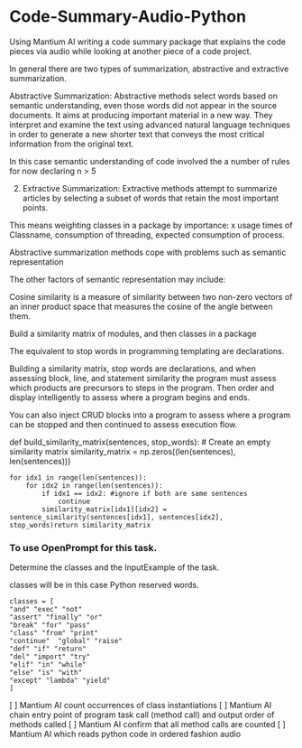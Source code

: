 # Code-Summary-Audio-Python
Using Mantium AI writing a code summary package that explains the code pieces via audio while looking at another piece of a code project.

In general there are two types of summarization, abstractive and extractive summarization.

Abstractive Summarization: Abstractive methods select words based on semantic understanding, even those words did not appear in the source documents. It aims at producing important material in a new way. They interpret and examine the text using advanced natural language techniques in order to generate a new shorter text that conveys the most critical information from the original text.

In this case semantic understanding of code involved the a number of rules for now declaring n > 5

2. Extractive Summarization: Extractive methods attempt to summarize articles by selecting a subset of words that retain the most important points.

This means weighting classes in a package by importance: x usage times of Classname, consumption of threading, expected consumption of process.

Abstractive summarization methods cope with problems such as semantic representation

The other factors of semantic representation may include:

Cosine similarity is a measure of similarity between two non-zero vectors of an inner product space that measures the cosine of the angle between them.

Build a similarity matrix of modules, and then classes in a package

The equivalent to stop words in programming templating are declarations.

Building a similarity matrix, stop words are declarations, and when assessing block, line, and statement similarity the program must assess which products are precursors to steps in the program. Then order and display intelligently to assess where a program begins and ends.

You can also inject CRUD blocks into a program to assess where a program can be stopped and then continued to assess execution flow.

def build_similarity_matrix(sentences, stop_words):
    # Create an empty similarity matrix
    similarity_matrix = np.zeros((len(sentences), len(sentences)))
 
    for idx1 in range(len(sentences)):
        for idx2 in range(len(sentences)):
            if idx1 == idx2: #ignore if both are same sentences
                continue 
            similarity_matrix[idx1][idx2] = sentence_similarity(sentences[idx1], sentences[idx2], stop_words)return similarity_matrix

### To use OpenPrompt for this task.

Determine the classes and the InputExample of the task.

classes will be in this case Python reserved words.

``` # in abstract analysis tokens will be assigned to reserved word classes. There are a few more classes, for now count occurences
classes = [
"and" "exec" "not"
"assert" "finally" "or"
"break" "for" "pass"
"class" "from" "print"
"continue" 	"global" "raise"
"def" "if" "return"
"del" "import" "try"
"elif" "in" "while"
"else" "is" "with"
"except" "lambda" "yield"
]
```
[ ] Mantium AI count occurrences of class instantiations
[ ] Mantium AI chain entry point of program task call (method call) and output order of methods called
[ ] Mantium AI confirm that all method calls are counted
[ ] Mantium AI which reads python code in ordered fashion audio
